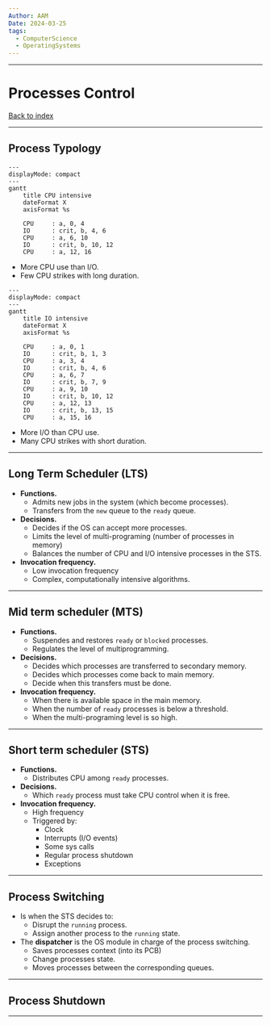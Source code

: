 ```yaml
---
Author: AAM
Date: 2024-03-25
tags:
  - ComputerScience
  - OperatingSystems
---
```

---
# Processes Control

[Back to index](../OS.md)

---
## Process Typology

```mermaid
---
displayMode: compact
---
gantt
    title CPU intensive
    dateFormat X
    axisFormat %s
    
    CPU     : a, 0, 4
    IO      : crit, b, 4, 6
    CPU     : a, 6, 10
    IO      : crit, b, 10, 12
    CPU     : a, 12, 16
```
- More CPU use than I/O.
- Few CPU strikes with long duration.

```mermaid
---
displayMode: compact
---
gantt
    title IO intensive
    dateFormat X
    axisFormat %s
    
    CPU     : a, 0, 1
    IO      : crit, b, 1, 3
    CPU     : a, 3, 4
    IO      : crit, b, 4, 6
    CPU     : a, 6, 7
    IO      : crit, b, 7, 9
    CPU     : a, 9, 10
    IO      : crit, b, 10, 12
    CPU     : a, 12, 13
    IO      : crit, b, 13, 15
    CPU     : a, 15, 16
```
- More I/O than CPU use.
- Many CPU strikes with short duration.

---
## Long Term Scheduler (LTS)

- **Functions.**
	- Admits new jobs in the system (which become processes).
	- Transfers from the `new` queue to the `ready` queue.
- **Decisions.**
	- Decides if the OS can accept more processes.
	- Limits the level of multi-programing (number of processes in memory)
	- Balances the number of CPU and I/O intensive processes in the STS.
- **Invocation frequency.**
	- Low invocation frequency
	- Complex, computationally intensive algorithms.

---
## Mid term scheduler (MTS)

- **Functions.**
	- Suspendes and restores `ready` or `blocked` processes.
	- Regulates the level of multiprogramming.
- **Decisions.**
	- Decides which processes are transferred to secondary memory.
	- Decides which processes come back to main memory.
	- Decide when this transfers must be done.
- **Invocation frequency.**
	- When there is available space in the main memory.
	- When the number of `ready` processes is below a threshold.
	- When the multi-programing level is so high.

---
## Short term scheduler (STS)

- **Functions.**
	- Distributes CPU among `ready` processes.
- **Decisions.**
	- Which `ready` process must take CPU control when it is free.
- **Invocation frequency.**
	- High frequency
	- Triggered by:
		- Clock
		- Interrupts (I/O events)
		- Some sys calls
		- Regular process shutdown
		- Exceptions

---
## Process Switching

- Is when the STS decides to:
	- Disrupt the `running` process.
	- Assign another process to the `running` state.
- The **dispatcher** is the OS module in charge of the process switching.
	- Saves processes context (into its PCB)
	- Change processes state.
	- Moves processes between the corresponding queues.

---
## Process Shutdown



---